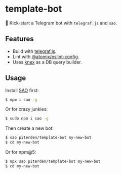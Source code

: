 # template-bot

🚀 Kick-start a Telegram bot with `telegraf.js` and `sao`.

## Features

- Build with [telegraf.js](https://github.com/telegraf/telegraf).
- Lint with [@atomix/eslint-config](https://github.com/atomixinteractions/eslint-config).
- Uses [knex](https://github.com/tgriesser/knex) as a DB query builder.

## Usage

Install [SAO](https://github.com/egoist/sao) first:

```sh
$ npm i sao -g
```

Or for crazy junkies:

```sh
$ sudo npm i sao -g
```

Then create a new bot:

```sh
$ sao piterden/template-bot my-new-bot
$ cd my-new-bot
```

Or for npm@5:

```sh
$ npx sao piterden/template-bot my-new-bot
$ cd my-new-bot
```
